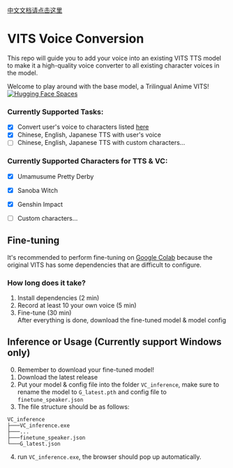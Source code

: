 [中文文档请点击这里](https://github.com/SongtingLiu/VITS_voice_conversion/blob/main/README_ZH.md)
# VITS Voice Conversion
This repo will guide you to add your voice into an existing VITS TTS model
to make it a high-quality voice converter to all existing character voices in the model.  

Welcome to play around with the base model, a Trilingual Anime VITS!
[![Hugging Face Spaces](https://img.shields.io/badge/%F0%9F%A4%97%20Hugging%20Face-Spaces-blue)](https://huggingface.co/spaces/Plachta/VITS-Umamusume-voice-synthesizer)

### Currently Supported Tasks:
- [x] Convert user's voice to characters listed [here](https://github.com/SongtingLiu/VITS_voice_conversion/blob/main/configs/finetune_speaker.json)
- [x] Chinese, English, Japanese TTS with user's voice
- [ ] Chinese, English, Japanese TTS with custom characters...

### Currently Supported Characters for TTS & VC:
- [x] Umamusume Pretty Derby
- [x] Sanoba Witch
- [x] Genshin Impact
- [ ] Custom characters...




## Fine-tuning
It's recommended to perform fine-tuning on [Google Colab](https://colab.research.google.com/drive/1omMhfYKrAAQ7a6zOCsyqpla-wU-QyfZn?usp=sharing)
because the original VITS has some dependencies that are difficult to configure.

### How long does it take?
1. Install dependencies (2 min)
2. Record at least 10 your own voice (5 min)
3. Fine-tune (30 min)  
After everything is done, download the fine-tuned model & model config

## Inference or Usage (Currently support Windows only)
0. Remember to download your fine-tuned model!
1. Download the latest release
2. Put your model & config file into the folder `VC_inference`, make sure to rename the model to `G_latest.pth` and config file to `finetune_speaker.json`
3. The file structure should be as follows:
```shell
VC_inference
├───VC_inference.exe
├───...
├───finetune_speaker.json
└───G_latest.json
```
4. run `VC_inference.exe`, the browser should pop up automatically.

